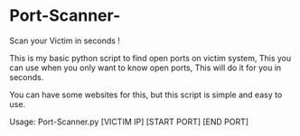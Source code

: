 # Port-Scanner-
Scan your Victim in seconds !

This is my basic python script to find open ports on victim system, This you can use when you only want to know open ports, This will do it for you in seconds.

You can have some websites for this, but this script is simple and easy to use. 

Usage: Port-Scanner.py [VICTIM IP] [START PORT] [END PORT]
